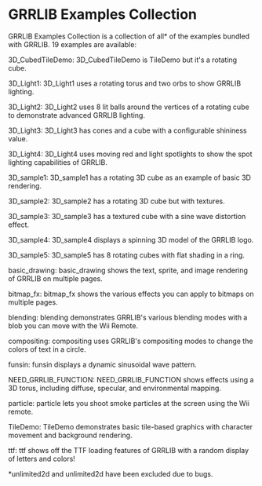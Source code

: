 # GRRLIB Examples Collection

GRRLIB Examples Collection is a collection of all* of the examples bundled with GRRLIB. 19 examples are available:

3D_CubedTileDemo:
3D_CubedTileDemo is TileDemo but it's a rotating cube.

3D_Light1:
3D_Light1 uses a rotating torus and two orbs to show GRRLIB lighting.

3D_Light2:
3D_Light2 uses 8 lit balls around the vertices of a rotating cube to demonstrate advanced GRRLIB lighting.

3D_Light3:
3D_Light3 has cones and a cube with a configurable shininess value.

3D_Light4:
3D_Light4 uses moving red and light spotlights to show the spot lighting capabilities of GRRLIB.

3D_sample1:
3D_sample1 has a rotating 3D cube as an example of basic 3D rendering.

3D_sample2:
3D_sample2 has a rotating 3D cube but with textures.

3D_sample3:
3D_sample3 has a textured cube with a sine wave distortion effect.

3D_sample4:
3D_sample4 displays a spinning 3D model of the GRRLIB logo.

3D_sample5:
3D_sample5 has 8 rotating cubes with flat shading in a ring.

basic_drawing:
basic_drawing shows the text, sprite, and image rendering of GRRLIB on multiple pages.

bitmap_fx:
bitmap_fx shows the various effects you can apply to bitmaps on multiple pages.

blending:
blending demonstrates GRRLIB's various blending modes with a blob you can move with the Wii Remote.

compositing:
compositing uses GRRLIB's compositing modes to change the colors of text in a circle.

funsin:
funsin displays a dynamic sinusoidal wave pattern.

NEED_GRRLIB_FUNCTION:
NEED_GRRLIB_FUNCTION shows effects using a 3D torus, including diffuse, specular, and environmental mapping.

particle:
particle lets you shoot smoke particles at the screen using the Wii remote.

TileDemo:
TileDemo demonstrates basic tile-based graphics with character movement and background rendering.

ttf:
ttf shows off the TTF loading features of GRRLIB with a random display of letters and colors!

*unlimited2d and unlimited2d have been excluded due to bugs.